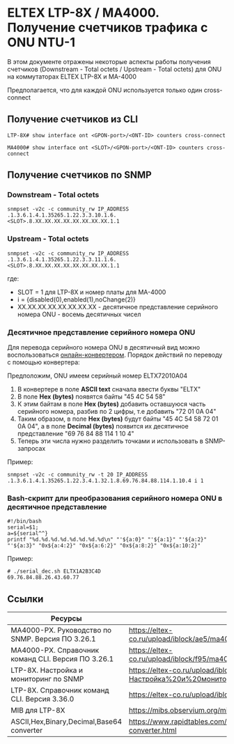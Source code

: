 # ELTEX LTP-8X / MA4000. Получение счетчиков трафика с ONU NTU-1

В этом документе отражены некоторые аспекты работы получения счетчиков (Downstream - Total octets / Upstream - Total octets) для ONU на коммутаторах ELTEX LTP-8X и MA-4000

Предполагается, что для каждой ONU используется только один cross-connect

## Получение счетчиков из CLI
```
LTP-8X# show interface ont <GPON-port>/<ONT-ID> counters cross-connect
```
```
MA4000# show interface ont <SLOT>/<GPON-port>/<ONT-ID> counters cross-connect
```


## Получение счетчиков по SNMP

### Downstream - Total octets
```
snmpset -v2c -c community_rw IP_ADDRESS .1.3.6.1.4.1.35265.1.22.3.3.10.1.6.<SLOT>.8.XX.XX.XX.XX.XX.XX.XX.XX.1.1
```
### Upstream - Total octets
```
snmpset -v2c -c community_rw IP_ADDRESS .1.3.6.1.4.1.35265.1.22.3.3.11.1.6.<SLOT>.8.XX.XX.XX.XX.XX.XX.XX.XX.1.1
```

где:
* SLOT = 1 для LTP-8X и номер платы для MA-4000
* i =  {disabled(0),enabled(1),noChange(2)}
* XX.XX.XX.XX.XX.XX.XX.XX - десятичное представление серийного номера ONU - восемь десятичных чисел

### Десятичное представление серийного номера ONU
Для перевода серийного номера ONU в десятичный вид можно воспользоваться [онлайн-конвертером](https://www.rapidtables.com/convert/number/ascii-hex-bin-dec-converter.html).
Порядок действий по переводу с помощью конвертера:

Предположим, ONU имеем серийный номер ELTX72010A04
1) В конвертере в поле __ASCII text__ сначала ввести буквы "ELTX"
2) В поле __Hex (bytes)__ появятся байты "45 4C 54 58"
3) К этим байтам в поле __Hex (bytes)__ добавить оставшуюся часть серийного номера, разбив по 2 цифры, т.е добавить "72 01 0A 04"
4) Таким образом, в поле __Hex (bytes)__ будут байты "45 4C 54 58 72 01 0A 04", а в поле __Decimal (bytes)__ появится их десятичное представление "69 76 84 88 114 1 10 4"
5) Теперь эти числа нужно разделить точками и использовать в SNMP-запросах

Пример:
```
snmpset -v2c -c community_rw -t 20 IP_ADDRESS .1.3.6.1.4.1.35265.1.22.3.4.1.32.1.8.69.76.84.88.114.1.10.4 i 1
```
### Bash-скрипт дли преобразования серийного номера ONU в десятичное представление
```
#!/bin/bash
serial=$1; 
a=${serial^^}
printf "%d.%d.%d.%d.%d.%d.%d.%d\n" "'${a:0}" "'${a:1}" "'${a:2}" "'${a:3}" "0x${a:4:2}" "0x${a:6:2}" "0x${a:8:2}" "0x${a:10:2}"
```
Пример:
```
# ./serial_dec.sh ELTX1A2B3C4D
69.76.84.88.26.43.60.77
```


## Ссылки

| Ресурсы | Ссылка |
| ------ | ------ |
| МА4000-РХ. Руководство по SNMP. Версия ПО 3.26.1 | https://eltex-co.ru/upload/iblock/ae5/ma4000_nastroyka_i_monitoring_po_snmp.pdf |
| MA4000-PX. Справочник команд CLI. Версия ПО 3.26.1 | https://eltex-co.ru/upload/iblock/f95/ma4000_spravochnik_komand_cli_3_26_1.pdf |
| LTP-8X. Настройка и мониторинг по SNMP | https://eltex-co.ru/upload/iblock/c5e/Настройка%20и%20мониторинг%20OLT%20по%20SNMP%203.36.0.pdf |
| LTP-8X. Справочник команд CLI. Версия 3.36.0 | https://eltex-co.ru/upload/iblock/fc0/LTP-X%20CLI%203.36.0.pdf |
| MIB для LTP-8X | https://mibs.observium.org/mib/ELTEX-LTP8X/# |
| ASCII,Hex,Binary,Decimal,Base64 converter | https://www.rapidtables.com/convert/number/ascii-hex-bin-dec-converter.html |

